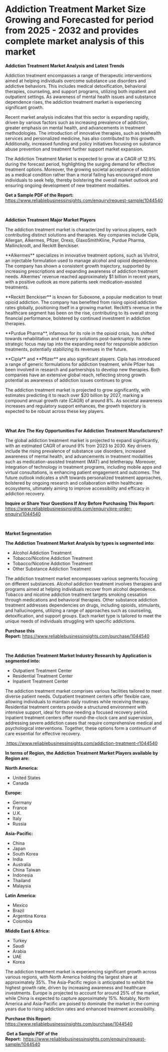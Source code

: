 <p><h1>Addiction Treatment Market Size Growing and Forecasted for period from 2025 - 2032 and provides complete market analysis of this market</h1></p><p><strong>Addiction Treatment Market Analysis and Latest Trends</strong></p>
<p><p>Addiction treatment encompasses a range of therapeutic interventions aimed at helping individuals overcome substance use disorders and addictive behaviors. This includes medical detoxification, behavioral therapies, counseling, and support programs, utilizing both inpatient and outpatient settings. As awareness of mental health issues and substance dependence rises, the addiction treatment market is experiencing significant growth.</p><p>Recent market analysis indicates that this sector is expanding rapidly, driven by various factors such as increasing prevalence of addiction, greater emphasis on mental health, and advancements in treatment methodologies. The introduction of innovative therapies, such as telehealth services and personalized medicine, has also contributed to this growth. Additionally, increased funding and policy initiatives focusing on substance abuse prevention and treatment further support market expansion.</p><p>The Addiction Treatment Market is expected to grow at a CAGR of 12.9% during the forecast period, highlighting the surging demand for effective treatment options. Moreover, the growing societal acceptance of addiction as a medical condition rather than a moral failing has encouraged more individuals to seek help, thereby bolstering the overall market outlook and ensuring ongoing development of new treatment modalities.</p></p>
<p><strong>Get a Sample PDF of the Report:&nbsp;</strong> <a href="https://www.reliablebusinessinsights.com/enquiry/request-sample/1044540?utm_campaign=2446&utm_medium=2&utm_source=Github&utm_content=ia&utm_term=19042025&utm_id=addiction-treatment">https://www.reliablebusinessinsights.com/enquiry/request-sample/1044540</a></p>
<p>&nbsp;</p>
<p><strong>Addiction Treatment Major Market Players</strong></p>
<p><p>The addiction treatment market is characterized by various players, each contributing distinct solutions and therapies. Key companies include Cipla, Allergan, Alkermes, Pfizer, Orexo, GlaxoSmithKline, Purdue Pharma, Mallinckrodt, and Reckitt Benckiser.</p><p>**Alkermes** specializes in innovative treatment options, such as Vivitrol, an injectable formulation used to manage alcohol and opioid dependence. The company has shown a consistent growth trajectory, supported by increasing prescriptions and expanding awareness of addiction treatment needs. Alkermes’ revenue reached approximately $1 billion in recent years, with a positive outlook as more patients seek medication-assisted treatments.</p><p>**Reckitt Benckiser** is known for Suboxone, a popular medication to treat opioid addiction. The company has benefited from rising opioid addiction rates globally, positioning itself in a growing market. Reckitt’s revenue in the healthcare segment has been on the rise, contributing to its overall strong financial performance, bolstered by continued investment in addiction therapies.</p><p>**Purdue Pharma**, infamous for its role in the opioid crisis, has shifted towards rehabilitation and recovery solutions post-bankruptcy. Its new strategic focus may tap into the expanding need for responsible addiction treatments, potentially stabilizing its revenues in the future.</p><p>**Cipla** and **Pfizer** are also significant players. Cipla has introduced a range of generic formulations for addiction treatment, while Pfizer has been involved in research and partnerships to develop new therapies. Both companies have an extensive global reach, reflecting strong growth potential as awareness of addiction issues continues to grow.</p><p>The addiction treatment market is projected to grow significantly, with estimates predicting it to reach over $20 billion by 2027, marking a compound annual growth rate (CAGR) of around 8%. As societal awareness increases and regulatory support enhances, the growth trajectory is expected to be robust across these key players.</p></p>
<p>&nbsp;</p>
<p><strong>What Are The Key Opportunities For Addiction Treatment Manufacturers?</strong></p>
<p><p>The global addiction treatment market is projected to expand significantly, with an estimated CAGR of around 9% from 2023 to 2030. Key drivers include the rising prevalence of substance use disorders, increased awareness of mental health, and advancements in treatment modalities such as medication-assisted treatment (MAT) and teletherapy. Moreover, integration of technology in treatment programs, including mobile apps and virtual consultations, is enhancing patient engagement and outcomes. The future outlook indicates a shift towards personalized treatment approaches, bolstered by ongoing research and collaboration within healthcare ecosystems, ultimately aiming to improve accessibility and efficacy in addiction recovery.</p></p>
<p><strong>Inquire or Share Your Questions If Any Before Purchasing This Report:</strong> <a href="https://www.reliablebusinessinsights.com/enquiry/pre-order-enquiry/1044540?utm_campaign=2446&utm_medium=2&utm_source=Github&utm_content=ia&utm_term=19042025&utm_id=addiction-treatment">https://www.reliablebusinessinsights.com/enquiry/pre-order-enquiry/1044540</a></p>
<p>&nbsp;</p>
<p><strong>Market Segmentation</strong></p>
<p><strong>The Addiction Treatment Market Analysis by types is segmented into:</strong></p>
<p><ul><li>Alcohol Addiction Treatment</li><li>Tobacco/Nicotine Addiction Treatment</li><li>Tobacco/Nicotine Addiction Treatment</li><li>Other Substance Addiction Treatment</li></ul></p>
<p><p>The addiction treatment market encompasses various segments focusing on different substances. Alcohol addiction treatment involves therapies and programs aimed at helping individuals recover from alcohol dependence. Tobacco and nicotine addiction treatment targets smoking cessation through medications and behavioral therapies. Other substance addiction treatment addresses dependencies on drugs, including opioids, stimulants, and hallucinogens, utilizing a range of approaches such as counseling, detoxification, and support groups. Each market type is tailored to meet the unique needs of individuals struggling with specific addictions.</p></p>
<p><strong>Purchase this Report:&nbsp;</strong><a href="https://www.reliablebusinessinsights.com/purchase/1044540?utm_campaign=2446&utm_medium=2&utm_source=Github&utm_content=ia&utm_term=19042025&utm_id=addiction-treatment">https://www.reliablebusinessinsights.com/purchase/1044540</a></p>
<p>&nbsp;</p>
<p><strong>The Addiction Treatment Market Industry Research by Application is segmented into:</strong></p>
<p><ul><li>Outpatient Treatment Center</li><li>Residential Treatment Center</li><li>Inpatient Treatment Center</li></ul></p>
<p><p>The addiction treatment market comprises various facilities tailored to meet diverse patient needs. Outpatient treatment centers offer flexible care, allowing individuals to maintain daily routines while receiving therapy. Residential treatment centers provide a structured environment with intensive support, ideal for those needing a focused recovery period. Inpatient treatment centers offer round-the-clock care and supervision, addressing severe addiction cases that require comprehensive medical and psychological interventions. Together, these options form a continuum of care essential for effective recovery.</p></p>
<p><a href="https://www.reliablebusinessinsights.com/addiction-treatment-r1044540?utm_campaign=2446&utm_medium=2&utm_source=Github&utm_content=ia&utm_term=19042025&utm_id=addiction-treatment">&nbsp;https://www.reliablebusinessinsights.com/addiction-treatment-r1044540</a></p>
<p><strong>In terms of Region, the Addiction Treatment Market Players available by Region are:</strong></p>
<p>
    <p> <strong> North America: </strong>
        <ul>
            <li>United States</li>
            <li>Canada</li>
        </ul>
        </p> 
    <p> <strong> Europe: </strong>
        <ul>
            <li>Germany</li>
            <li>France</li>
            <li>U.K.</li>
            <li>Italy</li>
            <li>Russia</li>
        </ul>
        </p> 
    <p> <strong> Asia-Pacific: </strong>
        <ul>
            <li>China</li>
            <li>Japan</li>
            <li>South Korea</li>
            <li>India</li>
            <li>Australia</li>
            <li>China Taiwan</li>
            <li>Indonesia</li>
            <li>Thailand</li>
            <li>Malaysia</li>
        </ul>
        </p> 
    <p> <strong> Latin America: </strong>
        <ul>
            <li>Mexico</li>
            <li>Brazil</li>
            <li>Argentina Korea</li>
            <li>Colombia</li>
        </ul>
        </p> 
    <p> <strong> Middle East & Africa: </strong>
        <ul>
            <li>Turkey</li>
            <li>Saudi</li>
            <li>Arabia</li>
            <li>UAE</li>
            <li>Korea</li>
        </ul>
    </p>
    </p>
<p><p>The addiction treatment market is experiencing significant growth across various regions, with North America holding the largest share at approximately 35%. The Asia-Pacific region is anticipated to exhibit the highest growth rate, driven by increasing awareness and healthcare investments. Europe is projected to account for around 25% of the market, while China is expected to capture approximately 15%. Notably, North America and Asia-Pacific are poised to dominate the market in the coming years due to rising addiction rates and enhanced treatment accessibility.</p></p>
<p><strong>Purchase this Report: </strong><a href="https://www.reliablebusinessinsights.com/purchase/1044540?utm_campaign=2446&utm_medium=2&utm_source=Github&utm_content=ia&utm_term=19042025&utm_id=addiction-treatment">https://www.reliablebusinessinsights.com/purchase/1044540</a></p>
<p>&nbsp;<strong>Get a Sample PDF of the Report:&nbsp;&nbsp;</strong><a href="https://www.reliablebusinessinsights.com/enquiry/request-sample/1044540?utm_campaign=2446&utm_medium=2&utm_source=Github&utm_content=ia&utm_term=19042025&utm_id=addiction-treatment">https://www.reliablebusinessinsights.com/enquiry/request-sample/1044540</a></p>
<p><strong></strong></p>
<p><p></p><p></p><p></p></p>